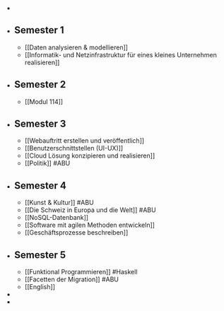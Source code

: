 -
- ## Semester 1
	- [[Daten analysieren & modellieren]]
	- [[Informatik- und Netzinfrastruktur für eines kleines Unternehmen realisieren]]
- ## Semester 2
	- [[Modul 114]]
- ## Semester 3
	- [[Webauftritt erstellen und veröffentlich]]
	- [[Benutzerschnittstellen (UI-UX)]]
	- [[Cloud Lösung konzipieren und realisieren]]
	- [[Politik]] #ABU
- ## Semester 4
	- [[Kunst & Kultur]] #ABU
	- [[Die Schweiz in Europa und die Welt]] #ABU
	- [[NoSQL-Datenbank]]
	- [[Software mit agilen Methoden entwickeln]]
	- [[Geschäftsprozesse beschreiben]]
- ## Semester 5
	- [[Funktional Programmieren]] #Haskell
	- [[Facetten der Migration]] #ABU
	- [[English]]
-
-
